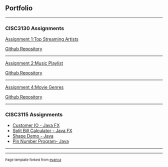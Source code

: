 ## Portfolio

---

### CISC3130 Assignments
[Assignment 1:Top Streaming Artists](/cisc3130a1)

[Github Repository](https://github.com/Cleverrness/TopStreamingArtists)

---
[Assignment 2:Music Playlist](/cisc3130a2.md)


[Github Repository](https://github.com/Cleverrness/Playlist)

---
[Assignment 4:Movie Genres](/cisc3130a4.md)


[Github Repository](https://github.com/Cleverrness/MovieGenres)

---


### CISC3115 Assignments

- [Customer IO - Java FX](https://github.com/Cleverrness/CustomerIO)
- [Split Bill Calculator - Java FX](https://github.com/Cleverrness/SplitBillCalculator)
- [Shape Demo - Java](https://github.com/Cleverrness/Assignment3Q2/tree/master/src)
- [Pin Number Program- Java](https://github.com/Cleverrness/Assignment1)

---




---
<p style="font-size:11px">Page template forked from <a href="https://github.com/evanca/quick-portfolio">evanca</a></p>
<!-- Remove above link if you don't want to attibute -->
